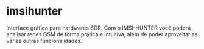 # imsihunter
Interface gráfica para hardwares SDR. Com o IMSI-HUNTER você poderá analisar redes GSM de forma prática e intuitiva, além de poder aproveitar as várias outras funcionalidades.
